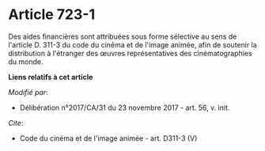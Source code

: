 # Article 723-1

Des aides financières sont attribuées sous forme sélective au sens de l'article D. 311-3 du code du cinéma et de l'image
animée, afin de soutenir la distribution à l'étranger des œuvres représentatives des cinématographies du monde.

**Liens relatifs à cet article**

_Modifié par_:

  - Délibération n°2017/CA/31 du 23 novembre 2017 - art. 56, v. init.

_Cite_:

  - Code du cinéma et de l'image animée - art. D311-3 (V)
